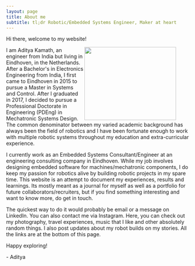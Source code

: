 ```yaml
---
layout: page
title: About me
subtitle: tl;dr Robotic/Embedded Systems Engineer, Maker at heart
---
```


Hi there, welcome to my website!

<figure class="aligncenter">
	<img align="right" width="250" height="200" src="https://adityakamath.github.com/assets/img/aboutme.png" />
</figure>

I am Aditya Kamath, an engineer from India but living in Eindhoven, in the Netherlands. After a Bachelor's in Electronics Engineering from India, I first came to Eindhoven in 2015 to pursue a Master in Systems and Control. After I graduated in 2017, I decided to pursue a Professional Doctorate in Engineering (PDEng) in Mechatronic Systems Design. The common denominator between my varied academic background has always been the field of robotics and I have been fortunate enough to work with multiple robotic systems throughout my education and extra-curricular experience.

I currently work as an Embedded Systems Consultant/Engineer at an engineering consulting company in Eindhoven. While my job involves designing embedded software for machines/mechatronic components, I do keep my passion for robotics alive by building robotic projects in my spare time. This website is an attempt to document my experiences, results and learnings. Its mostly meant as a journal for myself as well as a portfolio for future collaborators/recruiters, but if you find something interesting and want to know more, do get in touch.

The quickest way to do it would probably be email or a message on LinkedIn. You can also contact me via Instagram. Here, you can check out my photography, travel experiences, music that I like and other absolutely random things. I also post updates about my robot builds on my stories. All the links are at the bottom of this page. 

Happy exploring!

\- Aditya


